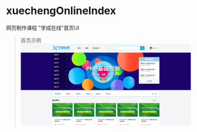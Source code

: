 # xuechengOnlineIndex
网页制作课程 "学成在线"首页UI
>首页示例 <br>
![首页示例图](https://github.com/Fjaxzhy/xuechengOnlineIndex/blob/main/%E9%A6%96%E9%A1%B5%E7%A4%BA%E4%BE%8B.PNG)
